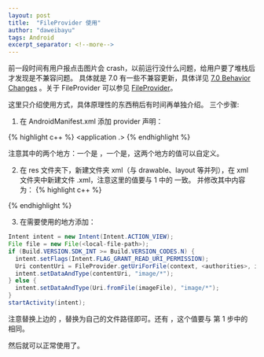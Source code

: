```yaml
---
layout: post
title:  "FileProvider 使用"
author: "daweibayu"
tags: Android
excerpt_separator: <!--more-->
---
```


<!--more-->

前一段时间有用户报点击图片会 crash，以前运行没什么问题，给用户要了堆栈后才发现是不兼容问题。
具体就是 7.0 有一些不兼容更新，具体详见 [7.0 Behavior Changes](https://developer.android.com/about/versions/nougat/android-7.0-changes.html#sharing-files) 。关于 FileProvider 可以参见 [FileProvider](https://developer.android.com/reference/android/support/v4/content/FileProvider.html)。

这里只介绍使用方式，具体原理性的东西稍后有时间再单独介绍。
三个步骤:
1. 在 AndroidManifest.xml 添加 provider 声明：

{% highlight c++ %}
<application .>
    <provider
        android:name="android.support.v4.content.FileProvider"
        android:authorities="<authorities>"
        android:exported="false"
        android:grantUriPermissions="true">
        <meta-data
            android:name="android.support.FILE_PROVIDER_PATHS"
            android:resource="@xml/<file-path>" />
    </provider>
</application>
{% endhighlight %}

注意其中的两个地方：一个是 <authorities>，一个是<file-path>，这两个地方的值可以自定义。

2. 在 res 文件夹下，新建文件夹 xml（与 drawable、layout 等并列），在 xml 文件夹中新建文件 <file-path>.xml，注意这里的值要与 1 中的 <file-path> 一致。
并修改其中内容为：
{% highlight c++ %}
<?xml version="1.0" encoding="utf-8"?>
<paths xmlns:android="http://schemas.android.com/apk/res/android">
    <cache-path name="cache_path" path=""/>
    <external-cache-path name="external-cache-path" path=""/>
    <files-path name="files_path" path=""/>
    <external-files-path name="external-files-path" path=""/>
</paths>
{% endhighlight %}

3. 在需要使用的地方添加：
```java
Intent intent = new Intent(Intent.ACTION_VIEW);
File file = new File(<local-file-path>);
if (Build.VERSION.SDK_INT >= Build.VERSION_CODES.N) {
  intent.setFlags(Intent.FLAG_GRANT_READ_URI_PERMISSION);
  Uri contentUri = FileProvider.getUriForFile(context, <authorities>, imageFile);
  intent.setDataAndType(contentUri, "image/*");
} else {
  intent.setDataAndType(Uri.fromFile(imageFile), "image/*");
}
startActivity(intent);
```
注意替换上边的 <local-file-path>，替换为自己的文件路径即可。还有 <authorities>，这个值要与 第 1 步中的 <authorities> 相同。

然后就可以正常使用了。